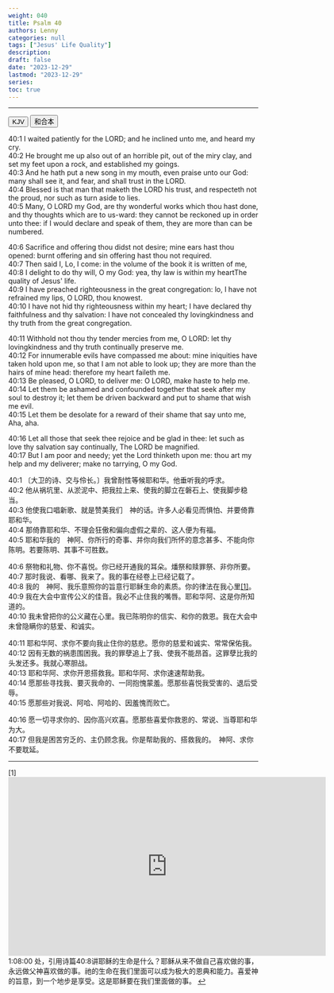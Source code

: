 ```yaml
---
weight: 040
title: Psalm 40
authors: Lenny
categories: null
tags: ["Jesus' Life Quality"]
description: 
draft: false
date: "2023-12-29"
lastmod: "2023-12-29"
series: 
toc: true
---
```


<!--more-->
---

<!-- Tab links -->

<div class="tab">
  <button class="tablinks active" onclick="tablabel(event, 'english')">KJV</button>
  <button class="tablinks" onclick="tablabel(event, 'chinese')">和合本</button>
</div>

<!-- Tab content -->
<div id="english" class="tabcontent" style="display:block">

40:1 I waited patiently for the LORD; and he inclined unto me, and heard my cry.  
40:2 He brought me up also out of an horrible pit, out of the miry clay, and set my feet upon a rock, and established my goings.  
40:3 And he hath put a new song in my mouth, even praise unto our God: many shall see it, and fear, and shall trust in the LORD.  
40:4 Blessed is that man that maketh the LORD his trust, and respecteth not the proud, nor such as turn aside to lies.  
40:5 Many, O LORD my God, are thy wonderful works which thou hast done, and thy thoughts which are to us-ward: they cannot be reckoned up in order unto thee: if I would declare and speak of them, they are more than can be numbered.  

40:6 Sacrifice and offering thou didst not desire; mine ears hast thou opened: burnt offering and sin offering hast thou not required.  
40:7 Then said I, Lo, I come: in the volume of the book it is written of me,  
40:8 I delight to do thy will, O my God: yea, thy law is within my heart<label for="will" class="margin-toggle sidenote-number"></label><span class="sidenote">The quality of Jesus' life</span>.  
40:9 I have preached righteousness in the great congregation: lo, I have not refrained my lips, O LORD, thou knowest.  
40:10 I have not hid thy righteousness within my heart; I have declared thy faithfulness and thy salvation: I have not concealed thy lovingkindness and thy truth from the great congregation.  

40:11 Withhold not thou thy tender mercies from me, O LORD: let thy lovingkindness and thy truth continually preserve me.  
40:12 For innumerable evils have compassed me about: mine iniquities have taken hold upon me, so that I am not able to look up; they are more than the hairs of mine head: therefore my heart faileth me.  
40:13 Be pleased, O LORD, to deliver me: O LORD, make haste to help me.  
40:14 Let them be ashamed and confounded together that seek after my soul to destroy it; let them be driven backward and put to shame that wish me evil.  
40:15 Let them be desolate for a reward of their shame that say unto me, Aha, aha.  

40:16 Let all those that seek thee rejoice and be glad in thee: let such as love thy salvation say continually, The LORD be magnified.  
40:17 But I am poor and needy; yet the Lord thinketh upon me: thou art my help and my deliverer; make no tarrying, O my God.  
</div>

<div id="chinese" class="tabcontent">

40:1 〔大卫的诗、交与伶长。〕我曾耐性等候耶和华。他垂听我的呼求。  
40:2 他从祸坑里、从淤泥中、把我拉上来、使我的脚立在磐石上、使我脚步稳当。  
40:3 他使我口唱新歌、就是赞美我们　神的话。许多人必看见而惧怕、并要倚靠耶和华。  
40:4 那倚靠耶和华、不理会狂傲和偏向虚假之辈的、这人便为有福。  
40:5 耶和华我的　神阿、你所行的奇事、并你向我们所怀的意念甚多、不能向你陈明。若要陈明、其事不可胜数。  

40:6 祭物和礼物、你不喜悦。你已经开通我的耳朵。燔祭和赎罪祭、非你所要。  
40:7 那时我说、看哪、我来了。我的事在经卷上已经记载了。  
40:8 我的　神阿、我乐意照你的旨意行<label for="will" class="margin-toggle sidenote-number"></label><span class="sidenote">耶稣生命的素质</span>。你的律法在我心里<a id="1_ref" href = "#1">[1]</a>。  
40:9 我在大会中宣传公义的佳音。我必不止住我的嘴唇。耶和华阿、这是你所知道的。  
40:10 我未曾把你的公义藏在心里。我已陈明你的信实、和你的救恩。我在大会中未曾隐瞒你的慈爱、和诚实。  

40:11 耶和华阿、求你不要向我止住你的慈悲。愿你的慈爱和诚实、常常保佑我。  
40:12 因有无数的祸患围困我。我的罪孽追上了我、使我不能昂首。这罪孽比我的头发还多。我就心寒胆战。  
40:13 耶和华阿、求你开恩搭救我。耶和华阿、求你速速帮助我。  
40:14 愿那些寻找我、要灭我命的、一同抱愧蒙羞。愿那些喜悦我受害的、退后受辱。  
40:15 愿那些对我说、阿哈、阿哈的、因羞愧而败亡。  

40:16 愿一切寻求你的、因你高兴欢喜。愿那些喜爱你救恩的、常说、当尊耶和华为大。  
40:17 但我是困苦穷乏的、主仍顾念我。你是帮助我的、搭救我的。　神阿、求你不要耽延。  

----
<p id="1">[1]   
<iframe width="640" height="360" src="https://www.youtube.com/embed/rL6FAYWzJEE?start=3900;rel=0&amp;showinfo=0" title="2023年10月04日 基督学房香港特别聚会：举目向田观看 02 刘志雄" frameborder="0" allow="accelerometer; autoplay; clipboard-write; encrypted-media; gyroscope; picture-in-picture; web-share" allowfullscreen></iframe>  
1:08:00 处，引用诗篇40:8讲耶稣的生命是什么？耶稣从来不做自己喜欢做的事，永远做父神喜欢做的事。祂的生命在我们里面可以成为极大的恩典和能力。喜爱神的旨意，到一个地步是享受。这是耶稣要在我们里面做的事。
<a href="#1_ref">&#8617;</a></p>
</div>


